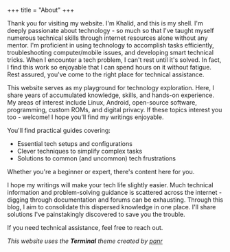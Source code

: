 +++
title = "About"
+++

Thank you for visiting my website. I'm Khalid, and this is my shell. I'm deeply passionate about technology - so much so that I've taught myself numerous technical skills through internet resources alone without any mentor. I'm proficient in using technology to accomplish tasks efficiently, troubleshooting computer/mobile issues, and developing smart technical tricks. When I encounter a tech problem, I can't rest until it's solved. In fact, I find this work so enjoyable that I can spend hours on it without fatigue. Rest assured, you've come to the right place for technical assistance.

This website serves as my playground for technology exploration. Here, I share years of accumulated knowledge, skills, and hands-on experience. My areas of interest include Linux, Android, open-source software, programming, custom ROMs, and digital privacy. If these topics interest you too - welcome! I hope you'll find my writings enjoyable. 

You'll find practical guides covering:
- Essential tech setups and configurations
- Clever techniques to simplify complex tasks
- Solutions to common (and uncommon) tech frustrations

Whether you're a beginner or expert, there's content here for you.

I hope my writings will make your tech life slightly easier. Much technical information and problem-solving guidance is scattered across the internet - digging through documentation and forums can be exhausting. Through this blog, I aim to consolidate this dispersed knowledge in one place. I'll share solutions I've painstakingly discovered to save you the trouble.

If you need technical assistance, feel free to reach out.

_This website uses the **Terminal** theme created by [panr](https://github.com/panr)_
